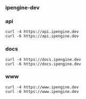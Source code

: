 ### ipengine-dev

### api
```
curl -4 https://api.ipengine.dev
curl -6 https://api.ipengine.dev
```

### docs
```
curl -4 https://docs.ipengine.dev
curl -6 https://docs.ipengine.dev
```

### www
```
curl -4 https://www.ipengine.dev
curl -6 https://www.ipengine.dev
```

